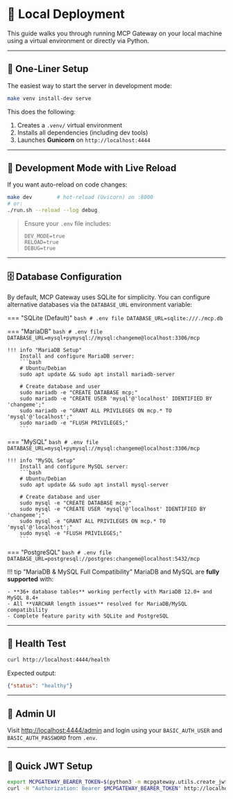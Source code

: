 # 🐍 Local Deployment

This guide walks you through running MCP Gateway on your local machine using a virtual environment or directly via Python.

---

## 🚀 One-Liner Setup

The easiest way to start the server in development mode:

```bash
make venv install-dev serve
```

This does the following:

1. Creates a `.venv/` virtual environment
2. Installs all dependencies (including dev tools)
3. Launches **Gunicorn** on `http://localhost:4444`

---

## 🧪 Development Mode with Live Reload

If you want auto-reload on code changes:

```bash
make dev        # hot-reload (Uvicorn) on :8000
# or:
./run.sh --reload --log debug
```

> Ensure your `.env` file includes:
>
> ```env
> DEV_MODE=true
> RELOAD=true
> DEBUG=true
> ```

---

## 🗄 Database Configuration

By default, MCP Gateway uses SQLite for simplicity. You can configure alternative databases via the `DATABASE_URL` environment variable:

=== "SQLite (Default)"
    ```bash
    # .env file
    DATABASE_URL=sqlite:///./mcp.db
    ```

=== "MariaDB"
    ```bash
    # .env file
    DATABASE_URL=mysql+pymysql://mysql:changeme@localhost:3306/mcp
    ```

    !!! info "MariaDB Setup"
        Install and configure MariaDB server:
        ```bash
        # Ubuntu/Debian
        sudo apt update && sudo apt install mariadb-server

        # Create database and user
        sudo mariadb -e "CREATE DATABASE mcp;"
        sudo mariadb -e "CREATE USER 'mysql'@'localhost' IDENTIFIED BY 'changeme';"
        sudo mariadb -e "GRANT ALL PRIVILEGES ON mcp.* TO 'mysql'@'localhost';"
        sudo mariadb -e "FLUSH PRIVILEGES;"
        ```

=== "MySQL"
    ```bash
    # .env file
    DATABASE_URL=mysql+pymysql://mysql:changeme@localhost:3306/mcp
    ```

    !!! info "MySQL Setup"
        Install and configure MySQL server:
        ```bash
        # Ubuntu/Debian
        sudo apt update && sudo apt install mysql-server

        # Create database and user
        sudo mysql -e "CREATE DATABASE mcp;"
        sudo mysql -e "CREATE USER 'mysql'@'localhost' IDENTIFIED BY 'changeme';"
        sudo mysql -e "GRANT ALL PRIVILEGES ON mcp.* TO 'mysql'@'localhost';"
        sudo mysql -e "FLUSH PRIVILEGES;"
        ```

=== "PostgreSQL"
    ```bash
    # .env file
    DATABASE_URL=postgresql://postgres:changeme@localhost:5432/mcp
    ```

!!! tip "MariaDB & MySQL Full Compatibility"
    MariaDB and MySQL are **fully supported** with:

    - **36+ database tables** working perfectly with MariaDB 12.0+ and MySQL 8.4+
    - All **VARCHAR length issues** resolved for MariaDB/MySQL compatibility
    - Complete feature parity with SQLite and PostgreSQL

---

## 🧪 Health Test

```bash
curl http://localhost:4444/health
```

Expected output:

```json
{"status": "healthy"}
```

---

## 🔐 Admin UI

Visit [http://localhost:4444/admin](http://localhost:4444/admin) and login using your `BASIC_AUTH_USER` and `BASIC_AUTH_PASSWORD` from `.env`.

---

## 🔁 Quick JWT Setup

```bash
export MCPGATEWAY_BEARER_TOKEN=$(python3 -m mcpgateway.utils.create_jwt_token -u admin@example.com)
curl -H "Authorization: Bearer $MCPGATEWAY_BEARER_TOKEN" http://localhost:4444/tools
```
